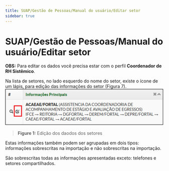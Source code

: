 ```yaml
---
title: SUAP/Gestão de Pessoas/Manual do usuário/Editar setor
sidebar: true
---
```


# SUAP/Gestão de Pessoas/Manual do usuário/Editar setor

**OBS:** Para editar os dados você precisa estar com o perfil **Coordenador de RH Sistêmico**.

Na lista de setores, no lado esquerdo do nome do setor, existe o ícone de um lápis, para edição das informações do setor (Figura 7).
![rh_editar_setor](../images/rh_editar_setor.png)
>**Figure 1:** Edição dos daodos dos setores

Estas informações também podem ser agrupadas em dois tipos: informações sobrescritas na importação e não sobrescritas na importação.

São sobrescritas todas as informações apresentadas exceto: telefones e setores compartilhados.
